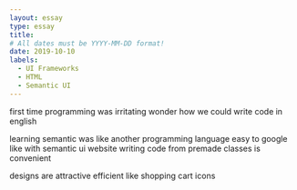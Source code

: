 ```yaml
---
layout: essay
type: essay
title:
# All dates must be YYYY-MM-DD format!
date: 2019-10-10
labels:
  - UI Frameworks
  - HTML
  - Semantic UI
---
```


first time programming was irritating
wonder how we could write code in english

learning semantic was like another programming language
easy to google like with semantic ui website
writing code from premade classes is convenient

designs are attractive
efficient like shopping cart icons


